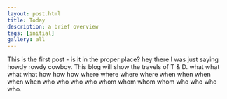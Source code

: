 ```yaml
---
layout: post.html
title: Today
description: a brief overview
tags: [initial]
gallery: all
---
```


This is the first post - is it in the proper place? hey there I was just saying howdy rowdy cowboy. This blog will show the travels of T & D. what what what what how how how where where where where when when when when when who who who who whom whom whom whom who who who who.
